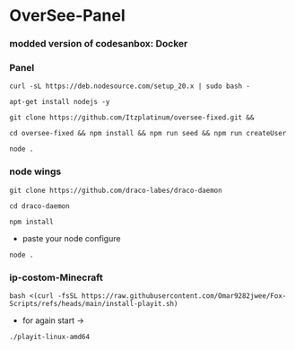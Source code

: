 # OverSee-Panel

### modded version of codesanbox: Docker

### Panel
```
curl -sL https://deb.nodesource.com/setup_20.x | sudo bash -
```
```
apt-get install nodejs -y
```
```
git clone https://github.com/Itzplatinum/oversee-fixed.git &&
```
```
cd oversee-fixed && npm install && npm run seed && npm run createUser
```
```
node .
```
### node wings
```
git clone https://github.com/draco-labes/draco-daemon
```
```
cd draco-daemon
```
```
npm install
```
- paste your node configure
```
node .
```

### ip-costom-Minecraft
```
bash <(curl -fsSL https://raw.githubusercontent.com/Omar9282jwee/Fox-Scripts/refs/heads/main/install-playit.sh)
```
- for again start ->
```
./playit-linux-amd64
```
